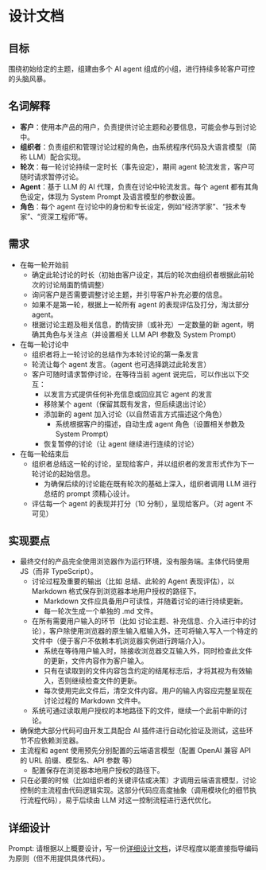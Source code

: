 # 设计文档

## 目标

围绕初始给定的主题，组建由多个 AI agent 组成的小组，进行持续多轮客户可控的头脑风暴。

## 名词解释

- **客户**：使用本产品的用户，负责提供讨论主题和必要信息，可能会参与到讨论中。
- **组织者**：负责组织和管理讨论过程的角色，由系统程序代码及大语言模型（简称 LLM）配合实现。
- **轮次**：每一轮讨论持续一定时长（事先设定），期间 agent 轮流发言，客户可随时请求暂停讨论。
- **Agent**：基于 LLM 的 AI 代理，负责在讨论中轮流发言。每个 agent 都有其角色设定，体现为 System Prompt 及语言模型的参数设置。
- **角色**：每个 agent 在讨论中的身份和专长设定，例如“经济学家”、“技术专家”、“资深工程师”等。

## 需求

- 在每一轮开始前
  - 确定此轮讨论的时长（初始由客户设定，其后的轮次由组织者根据此前轮次的讨论局面酌情调整）
  - 询问客户是否需要调整讨论主题，并引导客户补充必要的信息。
  - 如果不是第一轮，根据上一轮所有 agent 的表现评估及打分，淘汰部分 agent。
  - 根据讨论主题及相关信息，酌情安排（或补充）一定数量的新 agent，明确其角色与关注点（并设置相关 LLM API 参数及 System Prompt）
- 在每一轮讨论中
  - 组织者将上一轮讨论的总结作为本轮讨论的第一条发言
  - 轮流让每个 agent 发言。（agent 也可选择跳过此轮发言）
  - 客户可随时请求暂停讨论，在等待当前 agent 说完后，可以作出以下交互：
    - 以发言方式提供任何补充信息或回应其它 agent 的发言
    - 移除某个 agent（保留其既有发言，但后续退出讨论）
    - 添加新的 agent 加入讨论（以自然语言方式描述这个角色）
      - 系统根据客户的描述，自动生成 agent 角色（设置相关参数及 System Prompt）
    - 恢复暂停的讨论（让 agent 继续进行连续的讨论）
- 在每一轮结束后
  - 组织者总结这一轮的讨论，呈现给客户，并以组织者的发言形式作为下一轮讨论的起始信息。
    - 为确保后续的讨论能在既有轮次的基础上深入，组织者调用 LLM 进行总结的 prompt 须精心设计。
  - 评估每一个 agent 的表现并打分（10 分制），呈现给客户。（对 agent 不可见）

## 实现要点

- 最终交付的产品完全使用浏览器作为运行环境，没有服务端。主体代码使用 JS（而非 TypeScript）。
  - 讨论过程及重要的输出（比如 总结、此轮的 Agent 表现评估），以 Markdown 格式保存到浏览器本地用户授权的路径下。
    - Markdown 文件应具备用户可读性，并随着讨论的进行持续更新。
    - 每一轮次生成一个单独的 .md 文件。
  - 在所有需要用户输入的环节（比如 讨论主题、补充信息、介入进行中的讨论），客户除使用浏览器的原生输入框输入外，还可将输入写入一个特定的文件中（便于客户不依赖本机浏览器实例进行跨端介入）。
    - 系统在等待用户输入时，除接收浏览器交互输入外，同时检查此文件的更新，文件内容作为客户输入。
    - 只有在读取到的文件内容包含约定的结尾标志后，才将其视为有效输入，否则继续检查文件的更新。
    - 每次使用完此文件后，清空文件内容。用户的输入内容应完整呈现在讨论过程的 Markdown 文件中。
  - 系统可通过读取用户授权的本地路径下的文件，继续一个此前中断的讨论。
- 确保绝大部分代码可由开发工具配合 AI 插件进行自动化验证及测试，这些环节不应依赖浏览器。
- 主流程和 agent 使用预先分别配置的云端语言模型（配置 OpenAI 兼容 API 的 URL 前缀、模型名、API 参数 等）
  - 配置保存在浏览器本地用户授权的路径下。
- 只在必要的时候（比如组织者的关键评估或决策）才调用云端语言模型，讨论控制的主流程由代码逻辑实现。这部分代码应高度抽象（调用模块化的细节执行流程代码），易于后续由 LLM 对这一控制流程进行迭代优化。

## 详细设计

Prompt: 请根据以上概要设计，写一份[详细设计文档](implementation.md)，详尽程度以能直接指导编码为原则（但不用提供具体代码）。

